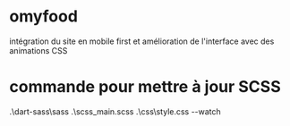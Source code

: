 # omyfood
intégration du site en mobile first et amélioration de l'interface avec des animations CSS
# commande pour mettre à jour SCSS
.\dart-sass\sass .\scss\_main.scss .\css\style.css --watch
